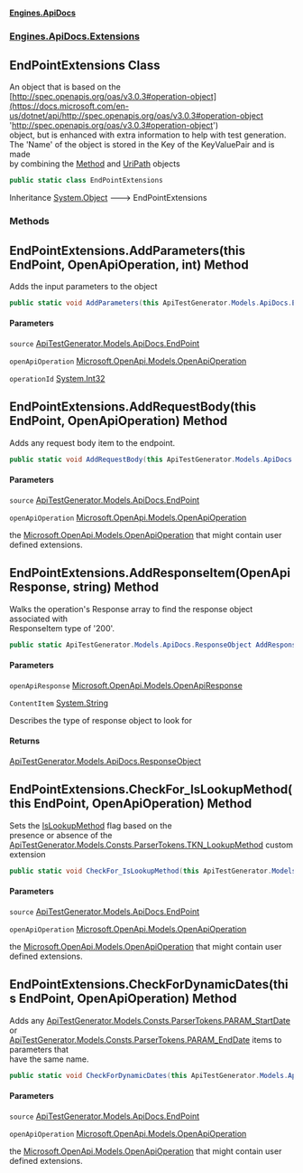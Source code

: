 #### [Engines.ApiDocs](Engines.ApiDocs.md 'Engines.ApiDocs')
### [Engines.ApiDocs.Extensions](Engines.ApiDocs.md#Engines.ApiDocs.Extensions 'Engines.ApiDocs.Extensions')

## EndPointExtensions Class

An object that is based on the [http://spec.openapis.org/oas/v3.0.3#operation-object](https://docs.microsoft.com/en-us/dotnet/api/http://spec.openapis.org/oas/v3.0.3#operation-object 'http://spec.openapis.org/oas/v3.0.3#operation-object')  
object, but is enhanced with extra information to help with test generation.  
The 'Name' of the object is stored in the Key of the KeyValuePair and is made   
by combining the [Method](https://docs.microsoft.com/en-us/dotnet/api/Method 'Method') and [UriPath](https://docs.microsoft.com/en-us/dotnet/api/UriPath 'UriPath') objects

```csharp
public static class EndPointExtensions
```

Inheritance [System.Object](https://docs.microsoft.com/en-us/dotnet/api/System.Object 'System.Object') &#129106; EndPointExtensions
### Methods

<a name='Engines.ApiDocs.Extensions.EndPointExtensions.AddParameters(thisApiTestGenerator.Models.ApiDocs.EndPoint,Microsoft.OpenApi.Models.OpenApiOperation,int)'></a>

## EndPointExtensions.AddParameters(this EndPoint, OpenApiOperation, int) Method

Adds the input parameters to the object

```csharp
public static void AddParameters(this ApiTestGenerator.Models.ApiDocs.EndPoint source, Microsoft.OpenApi.Models.OpenApiOperation openApiOperation, int operationId);
```
#### Parameters

<a name='Engines.ApiDocs.Extensions.EndPointExtensions.AddParameters(thisApiTestGenerator.Models.ApiDocs.EndPoint,Microsoft.OpenApi.Models.OpenApiOperation,int).source'></a>

`source` [ApiTestGenerator.Models.ApiDocs.EndPoint](https://docs.microsoft.com/en-us/dotnet/api/ApiTestGenerator.Models.ApiDocs.EndPoint 'ApiTestGenerator.Models.ApiDocs.EndPoint')

<a name='Engines.ApiDocs.Extensions.EndPointExtensions.AddParameters(thisApiTestGenerator.Models.ApiDocs.EndPoint,Microsoft.OpenApi.Models.OpenApiOperation,int).openApiOperation'></a>

`openApiOperation` [Microsoft.OpenApi.Models.OpenApiOperation](https://docs.microsoft.com/en-us/dotnet/api/Microsoft.OpenApi.Models.OpenApiOperation 'Microsoft.OpenApi.Models.OpenApiOperation')

<a name='Engines.ApiDocs.Extensions.EndPointExtensions.AddParameters(thisApiTestGenerator.Models.ApiDocs.EndPoint,Microsoft.OpenApi.Models.OpenApiOperation,int).operationId'></a>

`operationId` [System.Int32](https://docs.microsoft.com/en-us/dotnet/api/System.Int32 'System.Int32')

<a name='Engines.ApiDocs.Extensions.EndPointExtensions.AddRequestBody(thisApiTestGenerator.Models.ApiDocs.EndPoint,Microsoft.OpenApi.Models.OpenApiOperation)'></a>

## EndPointExtensions.AddRequestBody(this EndPoint, OpenApiOperation) Method

Adds any request body item to the endpoint.

```csharp
public static void AddRequestBody(this ApiTestGenerator.Models.ApiDocs.EndPoint source, Microsoft.OpenApi.Models.OpenApiOperation openApiOperation);
```
#### Parameters

<a name='Engines.ApiDocs.Extensions.EndPointExtensions.AddRequestBody(thisApiTestGenerator.Models.ApiDocs.EndPoint,Microsoft.OpenApi.Models.OpenApiOperation).source'></a>

`source` [ApiTestGenerator.Models.ApiDocs.EndPoint](https://docs.microsoft.com/en-us/dotnet/api/ApiTestGenerator.Models.ApiDocs.EndPoint 'ApiTestGenerator.Models.ApiDocs.EndPoint')

<a name='Engines.ApiDocs.Extensions.EndPointExtensions.AddRequestBody(thisApiTestGenerator.Models.ApiDocs.EndPoint,Microsoft.OpenApi.Models.OpenApiOperation).openApiOperation'></a>

`openApiOperation` [Microsoft.OpenApi.Models.OpenApiOperation](https://docs.microsoft.com/en-us/dotnet/api/Microsoft.OpenApi.Models.OpenApiOperation 'Microsoft.OpenApi.Models.OpenApiOperation')

the [Microsoft.OpenApi.Models.OpenApiOperation](https://docs.microsoft.com/en-us/dotnet/api/Microsoft.OpenApi.Models.OpenApiOperation 'Microsoft.OpenApi.Models.OpenApiOperation') that might contain user defined extensions.

<a name='Engines.ApiDocs.Extensions.EndPointExtensions.AddResponseItem(Microsoft.OpenApi.Models.OpenApiResponse,string)'></a>

## EndPointExtensions.AddResponseItem(OpenApiResponse, string) Method

Walks the operation's Response array to find the response object associated with   
ResponseItem type of '200'.

```csharp
public static ApiTestGenerator.Models.ApiDocs.ResponseObject AddResponseItem(Microsoft.OpenApi.Models.OpenApiResponse openApiResponse, string ContentItem="application/json");
```
#### Parameters

<a name='Engines.ApiDocs.Extensions.EndPointExtensions.AddResponseItem(Microsoft.OpenApi.Models.OpenApiResponse,string).openApiResponse'></a>

`openApiResponse` [Microsoft.OpenApi.Models.OpenApiResponse](https://docs.microsoft.com/en-us/dotnet/api/Microsoft.OpenApi.Models.OpenApiResponse 'Microsoft.OpenApi.Models.OpenApiResponse')

<a name='Engines.ApiDocs.Extensions.EndPointExtensions.AddResponseItem(Microsoft.OpenApi.Models.OpenApiResponse,string).ContentItem'></a>

`ContentItem` [System.String](https://docs.microsoft.com/en-us/dotnet/api/System.String 'System.String')

Describes the type of response object to look for

#### Returns
[ApiTestGenerator.Models.ApiDocs.ResponseObject](https://docs.microsoft.com/en-us/dotnet/api/ApiTestGenerator.Models.ApiDocs.ResponseObject 'ApiTestGenerator.Models.ApiDocs.ResponseObject')

<a name='Engines.ApiDocs.Extensions.EndPointExtensions.CheckFor_IsLookupMethod(thisApiTestGenerator.Models.ApiDocs.EndPoint,Microsoft.OpenApi.Models.OpenApiOperation)'></a>

## EndPointExtensions.CheckFor_IsLookupMethod(this EndPoint, OpenApiOperation) Method

Sets the [IsLookupMethod](https://docs.microsoft.com/en-us/dotnet/api/IsLookupMethod 'IsLookupMethod') flag based on the  
presence or absence of the [ApiTestGenerator.Models.Consts.ParserTokens.TKN_LookupMethod](https://docs.microsoft.com/en-us/dotnet/api/ApiTestGenerator.Models.Consts.ParserTokens.TKN_LookupMethod 'ApiTestGenerator.Models.Consts.ParserTokens.TKN_LookupMethod') custom extension

```csharp
public static void CheckFor_IsLookupMethod(this ApiTestGenerator.Models.ApiDocs.EndPoint source, Microsoft.OpenApi.Models.OpenApiOperation openApiOperation);
```
#### Parameters

<a name='Engines.ApiDocs.Extensions.EndPointExtensions.CheckFor_IsLookupMethod(thisApiTestGenerator.Models.ApiDocs.EndPoint,Microsoft.OpenApi.Models.OpenApiOperation).source'></a>

`source` [ApiTestGenerator.Models.ApiDocs.EndPoint](https://docs.microsoft.com/en-us/dotnet/api/ApiTestGenerator.Models.ApiDocs.EndPoint 'ApiTestGenerator.Models.ApiDocs.EndPoint')

<a name='Engines.ApiDocs.Extensions.EndPointExtensions.CheckFor_IsLookupMethod(thisApiTestGenerator.Models.ApiDocs.EndPoint,Microsoft.OpenApi.Models.OpenApiOperation).openApiOperation'></a>

`openApiOperation` [Microsoft.OpenApi.Models.OpenApiOperation](https://docs.microsoft.com/en-us/dotnet/api/Microsoft.OpenApi.Models.OpenApiOperation 'Microsoft.OpenApi.Models.OpenApiOperation')

the [Microsoft.OpenApi.Models.OpenApiOperation](https://docs.microsoft.com/en-us/dotnet/api/Microsoft.OpenApi.Models.OpenApiOperation 'Microsoft.OpenApi.Models.OpenApiOperation') that might contain user defined extensions.

<a name='Engines.ApiDocs.Extensions.EndPointExtensions.CheckForDynamicDates(thisApiTestGenerator.Models.ApiDocs.EndPoint,Microsoft.OpenApi.Models.OpenApiOperation)'></a>

## EndPointExtensions.CheckForDynamicDates(this EndPoint, OpenApiOperation) Method

Adds any [ApiTestGenerator.Models.Consts.ParserTokens.PARAM_StartDate](https://docs.microsoft.com/en-us/dotnet/api/ApiTestGenerator.Models.Consts.ParserTokens.PARAM_StartDate 'ApiTestGenerator.Models.Consts.ParserTokens.PARAM_StartDate') or   
[ApiTestGenerator.Models.Consts.ParserTokens.PARAM_EndDate](https://docs.microsoft.com/en-us/dotnet/api/ApiTestGenerator.Models.Consts.ParserTokens.PARAM_EndDate 'ApiTestGenerator.Models.Consts.ParserTokens.PARAM_EndDate') items to parameters that  
have the same name.

```csharp
public static void CheckForDynamicDates(this ApiTestGenerator.Models.ApiDocs.EndPoint source, Microsoft.OpenApi.Models.OpenApiOperation openApiOperation);
```
#### Parameters

<a name='Engines.ApiDocs.Extensions.EndPointExtensions.CheckForDynamicDates(thisApiTestGenerator.Models.ApiDocs.EndPoint,Microsoft.OpenApi.Models.OpenApiOperation).source'></a>

`source` [ApiTestGenerator.Models.ApiDocs.EndPoint](https://docs.microsoft.com/en-us/dotnet/api/ApiTestGenerator.Models.ApiDocs.EndPoint 'ApiTestGenerator.Models.ApiDocs.EndPoint')

<a name='Engines.ApiDocs.Extensions.EndPointExtensions.CheckForDynamicDates(thisApiTestGenerator.Models.ApiDocs.EndPoint,Microsoft.OpenApi.Models.OpenApiOperation).openApiOperation'></a>

`openApiOperation` [Microsoft.OpenApi.Models.OpenApiOperation](https://docs.microsoft.com/en-us/dotnet/api/Microsoft.OpenApi.Models.OpenApiOperation 'Microsoft.OpenApi.Models.OpenApiOperation')

the [Microsoft.OpenApi.Models.OpenApiOperation](https://docs.microsoft.com/en-us/dotnet/api/Microsoft.OpenApi.Models.OpenApiOperation 'Microsoft.OpenApi.Models.OpenApiOperation') that might contain user defined extensions.